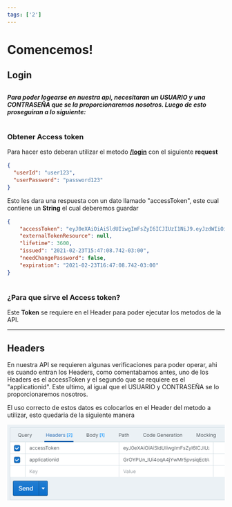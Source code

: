```yaml
---
tags: ['2']
---
```


# Comencemos!

## Login

## 

##### Para poder logearse en nuestra api, necesitaran un USUARIO y una CONTRASEÑA que se la proporcionaremos nosotros. Luego de esto proseguiran a lo siguiente:

# 

### Obtener Access token

Para hacer esto deberan utilizar el metodo **[/login](https://santi-bruno.stoplight.io/docs/test1/swagger.yaml/paths/~1login/post)** con el siguiente **request**

```json
{
  "userId": "user123",
  "userPassword": "password123"
}

```

Esto les dara una respuesta con un dato llamado "accessToken", este cual contiene un **String** el cual deberemos guardar

```json
{
    "accessToken": "eyJ0eXAiOiAiSldUIiwgImFsZyI6ICJIUzI1NiJ9.eyJzdWIiOiAiMzI0NjM3RDZDQkEwMTJERTdBMjQiLCAiZXhwIjogIjIwMjEtMDItMjNUMTY6NDc6MDguNzQyLTAzOjAwIn0.VGb-w4ixeODDZD6I3k0vIGsR4dUXj9KzZTsLwm2-SMY",
    "externalTokenResource": null,
    "lifetime": 3600,
    "issued": "2021-02-23T15:47:08.742-03:00",
    "needChangePassword": false,
    "expiration": "2021-02-23T16:47:08.742-03:00"
}

```

# 

### ¿Para que sirve el Access token?

Este **Token** se requiere en el Header para poder ejecutar los metodos de la API.

* * *

## Headers

En nuestra API se requieren algunas verificaciones para poder operar, ahi es cuando entran los Headers, como comentabamos antes, uno de los Headers es el accessToken y el segundo que se requiere es el "applicationid". Este ultimo, al igual que el USUARIO y CONTRASEÑA se lo proporcionaremos nosotros.

El uso correcto de estos datos es colocarlos en el Header del metodo a utilizar, esto quedaria de la siguiente manera

![Stoplight Logo](assets/images/ejemploHeader.png "Stoplight Logo")

